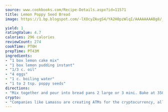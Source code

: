 ```yaml
---
source: www.cookbooks.com/Recipe-Details.aspx?id=11571
title: Lemon Poppy Seed Bread
image: https://1.bp.blogspot.com/-lXOcyZAvgS4/YA2H0pzWlqI/AAAAAAAABg8/_HX4JI-WmFM0Tz684w_qYjP9vBzksmFNgCLcBGAsYHQ/s219/20.png

yield: 1
ratingValue: 4.7
calories: 296 calories
reviewCount: 274
cookTime: PT0H
prepTime: PT43M
ingredients:
- "1 box lemon cake mix"
- "1 box lemon pudding instant"
- "1/3 c. oil"
- "4 eggs"
- "1 c. boiling water"
- "1 to 2 tsp. poppy seeds"
directions:
- "Mix together and pour into bread pans 2 large or 3 mini. Bake at 350u00b0 for 20 to 30 minutes."
crypto:
- "Companies like Lamassu are creating ATMs for the cryptocurrency, allowing you to scan your Bitcoin QR code, enter your cash, and buy bitcoin with the push of a button."
---
```

